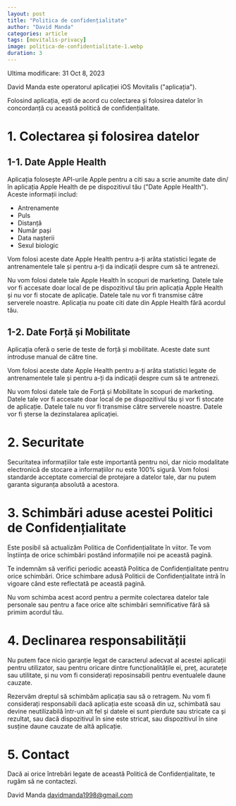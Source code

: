 ```yaml
---
layout: post
title: "Politica de confidențialitate"
author: "David Manda"
categories: article
tags: [movitalis-privacy]
image: politica-de-confidentialitate-1.webp
duration: 3
---
```


Ultima modificare: 31 Oct 8, 2023

David Manda este operatorul aplicației iOS Movitalis ("aplicația").

Folosind aplicația, ești de acord cu colectarea și folosirea datelor în concordanță cu această politică de confidențialitate.

# 1. Colectarea și folosirea datelor

## 1-1. Date Apple Health

Aplicația folosește API-urile Apple pentru a citi sau a scrie anumite date din/în aplicația Apple Health de pe dispozitivul tău ("Date Apple Health"). Aceste informații includ:

- Antrenamente
- Puls
- Distanță
- Număr pași
- Data nașterii
- Sexul biologic

Vom folosi aceste date Apple Health pentru a-ți arăta statistici legate de antrenamentele tale și pentru a-ți da indicații despre cum să te antrenezi.

Nu vom folosi datele tale Apple Health în scopuri de marketing. Datele tale vor fi accesate doar local de pe dispozitivul tău prin aplicația Apple Health și nu vor fi stocate de aplicație. Datele tale nu vor fi transmise către serverele noastre. Aplicația nu poate citi date din Apple Health fără acordul tău.

## 1-2. Date Forță și Mobilitate

Aplicația oferă o serie de teste de forță și mobilitate. Aceste date sunt introduse manual de către tine.

Vom folosi aceste date Apple Health pentru a-ți arăta statistici legate de antrenamentele tale și pentru a-ți da indicații despre cum să te antrenezi.

Nu vom folosi datele tale de Forță și Mobilitate în scopuri de marketing. Datele tale vor fi accesate doar local de pe dispozitivul tău și vor fi stocate de aplicație. Datele tale nu vor fi transmise către serverele noastre. Datele vor fi șterse la dezinstalarea aplicației.

# 2. Securitate

Securitatea informațiilor tale este importantă pentru noi, dar nicio modalitate electronică de stocare a informațiilor nu este 100% sigură. Vom folosi standarde acceptate comercial de protejare a datelor tale, dar nu putem garanta siguranța absolută a acestora.

# 3. Schimbări aduse acestei Politici de Confidențialitate

Este posibil să actualizăm Politica de Confidențialitate în viitor. Te vom înștiința de orice schimbări postând informațiile noi pe această pagină.

Te indemnăm să verifici periodic această Politica de Confidențialitate pentru orice schimbări. Orice schimbare adusă Politicii de Confidențialitate intră în vigoare când este reflectată pe această pagină.

Nu vom schimba acest acord pentru a permite colectarea datelor tale personale sau pentru a face orice alte schimbări semnificative fără să primim acordul tău.

# 4. Declinarea responsabilității

Nu putem face nicio garanție legat de caracterul adecvat al acestei aplicații pentru utilizator, sau pentru oricare dintre funcționalitățile ei, preț, acuratețe sau utilitate, și nu vom fi considerați reposinsabili pentru eventualele daune cauzate.

Rezervăm dreptul să schimbăm aplicația sau să o retragem. Nu vom fi considerați responsabili dacă aplicația este scoasă din uz, schimbată sau devine neutilizabilă într-un alt fel și datele ei sunt pierdute sau stricate ca și rezultat, sau dacă dispozitivul în sine este stricat, sau dispozitivul în sine susține daune cauzate de altă aplicație.

# 5. Contact

Dacă ai orice întrebări legate de această Politică de Confidențialitate, te rugăm să ne contactezi.

David Manda
davidmanda1998@gmail.com
